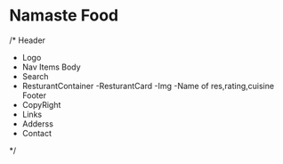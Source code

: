 # Namaste Food
 /*
Header
 - Logo
 - Nav Items
Body
 - Search
 - ResturantContainer
     -ResturantCard
       -Img
       -Name of res,rating,cuisine
Footer
  - CopyRight
  - Links
  - Adderss
  - Contact

*/